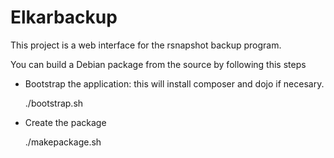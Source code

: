 Elkarbackup
===========

This project is a web interface for the rsnapshot backup program.

You can build a Debian package from the source by following this steps

- Bootstrap the application: this will install composer and dojo if necesary.

    ./bootstrap.sh

- Create the package

    ./makepackage.sh
